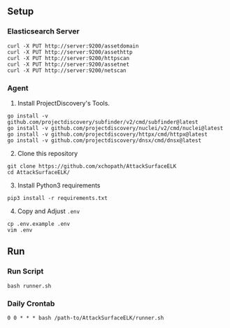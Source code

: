 ## Setup

### Elasticsearch Server
```
curl -X PUT http://server:9200/assetdomain
curl -X PUT http://server:9200/assethttp
curl -X PUT http://server:9200/httpscan
curl -X PUT http://server:9200/assetnet
curl -X PUT http://server:9200/netscan
```

### Agent

1. Install ProjectDiscovery's Tools.
```
go install -v github.com/projectdiscovery/subfinder/v2/cmd/subfinder@latest
go install -v github.com/projectdiscovery/nuclei/v2/cmd/nuclei@latest
go install -v github.com/projectdiscovery/httpx/cmd/httpx@latest
go install -v github.com/projectdiscovery/dnsx/cmd/dnsx@latest
```

2. Clone this repository
```
git clone https://github.com/xchopath/AttackSurfaceELK
cd AttackSurfaceELK/
```

3. Install Python3 requirements
```
pip3 install -r requirements.txt
```

4. Copy and Adjust `.env`
```
cp .env.example .env
vim .env
```

## Run

### Run Script
```
bash runner.sh
```

### Daily Crontab
```
0 0 * * * bash /path-to/AttackSurfaceELK/runner.sh
```
